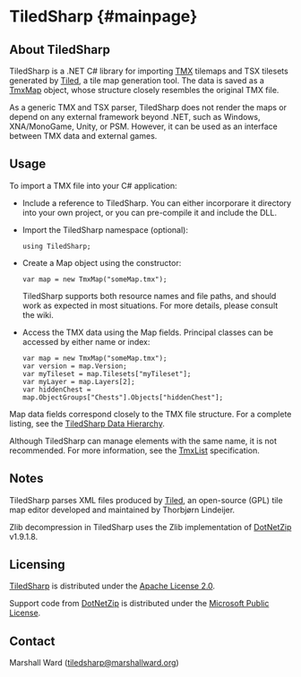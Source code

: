 TiledSharp {#mainpage}
==========

About TiledSharp
----------------

TiledSharp is a .NET C# library for importing [TMX][] tilemaps and TSX tilesets
generated by [Tiled][], a tile map generation tool. The data is saved as a
[TmxMap][] object, whose structure closely resembles the original TMX file.

As a generic TMX and TSX parser, TiledSharp does not render the maps or depend
on any external framework beyond .NET, such as Windows, XNA/MonoGame, Unity, or
PSM. However, it can be used as an interface between TMX data and external
games.


Usage
-----

To import a TMX file into your C# application:

- Include a reference to TiledSharp. You can either incorporare it directory
  into your own project, or you can pre-compile it and include the DLL.

- Import the TiledSharp namespace (optional):

      using TiledSharp;

- Create a Map object using the constructor:

      var map = new TmxMap("someMap.tmx");

  TiledSharp supports both resource names and file paths, and should work as
  expected in most situations. For more details, please consult the wiki.

- Access the TMX data using the Map fields. Principal classes can be accessed
  by either name or index:

      var map = new TmxMap("someMap.tmx");
      var version = map.Version;
      var myTileset = map.Tilesets["myTileset"];
      var myLayer = map.Layers[2];
      var hiddenChest = map.ObjectGroups["Chests"].Objects["hiddenChest"];

Map data fields correspond closely to the TMX file structure. For a complete
listing, see the [TiledSharp Data Hierarchy][].

Although TiledSharp can manage elements with the same name, it is not
recommended. For more information, see the [TmxList][] specification.


Notes
-----

TiledSharp parses XML files produced by [Tiled][], an open-source (GPL) tile
map editor developed and maintained by Thorbjørn Lindeijer.

Zlib decompression in TiledSharp uses the Zlib implementation of [DotNetZip][]
v1.9.1.8.


Licensing
---------

[TiledSharp][] is distributed under the [Apache License 2.0][].

Support code from [DotNetZip][] is distributed under the
[Microsoft Public License][MSPL].


Contact
-------

Marshall Ward (<tiledsharp@marshallward.org>)

[TMX]: https://github.com/bjorn/tiled/wiki/TMX-Map-Format
[Tiled]: http://mapeditor.org
[Tesserae]: https://github.com/marshallward/Tesserae
[TmxMap]: https://github.com/marshallward/TiledSharp/wiki/TmxMap
[TiledSharp]: https://github.com/marshallward/TiledSharp
[TiledSharp Data Hierarchy]: https://github.com/marshallward/TiledSharp/wiki/TiledSharp-Data-Hierarchy
[TmxList]: https://github.com/marshallward/TiledSharp/wiki/TmxList
[DotNetZip]: http://dotnetzip.codeplex.com
[Apache License 2.0]: http://www.apache.org/licenses/LICENSE-2.0.txt
[MSPL]: http://www.microsoft.com/en-us/openness/licenses.aspx#MPL
